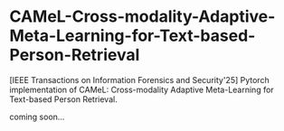 # CAMeL-Cross-modality-Adaptive-Meta-Learning-for-Text-based-Person-Retrieval
[IEEE Transactions on Information Forensics and Security'25] Pytorch implementation of CAMeL: Cross-modality Adaptive Meta-Learning for Text-based Person Retrieval.

coming soon...
